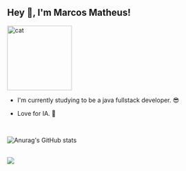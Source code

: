 ## Hey 👋, I'm Marcos Matheus!

<img align="center"  height="150rem" alt="cat" src="https://media1.tenor.com/images/54c242529482ff2a7c8209bb5d0a6e6f/tenor.gif?itemid=5017754">

<br>

+ I'm currently studying to be a java fullstack developer. 😎

+ Love for IA. 🧠


<br>

<div>
  
![Anurag's GitHub stats](https://github-readme-stats.vercel.app/api?username=Matheus251170&show_icons=true&theme=radical)

</div>

<br>

<div>
   <a href="https://www.linkedin.com/in/marcos-matheus/" target="_blank"><img src="https://img.shields.io/badge/-LinkedIn-%230077B5?style=for-the-badge&logo=linkedin&logoColor=white" target="_blank"></a>
</div>
